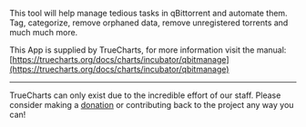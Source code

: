 This tool will help manage tedious tasks in qBittorrent and automate them. Tag, categorize, remove orphaned data, remove unregistered torrents and much much more.

This App is supplied by TrueCharts, for more information visit the manual: [https://truecharts.org/docs/charts/incubator/qbitmanage](https://truecharts.org/docs/charts/incubator/qbitmanage)

---

TrueCharts can only exist due to the incredible effort of our staff.
Please consider making a [donation](https://truecharts.org/docs/about/sponsor) or contributing back to the project any way you can!
